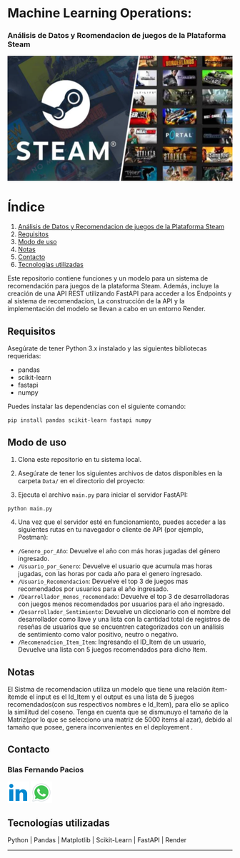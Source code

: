# Machine Learning Operations:
 ### Análisis de Datos y Rcomendacion de juegos de la Plataforma Steam

![Precios por fechas](Image/Steam.png)

# Índice

1. [Análisis de Datos y Recomendacion de juegos de la Plataforma Steam](#an%C3%A1lisis-de-datos-y-predicci%C3%B3n-de-precios-de-juegos-de-steam)
2. [Requisitos](#requisitos)
3. [Modo de uso](#modo-de-uso)
4. [Notas](#notas)
5. [Contacto](#contacto)
6. [Tecnologías utilizadas](#tecnolog%C3%ADas-utilizadas)

Este repositorio contiene funciones y un modelo para un sistema de recomendación para juegos de la plataforma Steam. Además, incluye la creación de una API REST utilizando FastAPI para acceder a los Endpoints y al sistema de recomendacion, La construcción de la API y la implementación del modelo se llevan a cabo en un entorno Render.



## Requisitos

Asegúrate de tener Python 3.x instalado y las siguientes bibliotecas requeridas:

- pandas
- scikit-learn
- fastapi
- numpy

Puedes instalar las dependencias con el siguiente comando:

```
pip install pandas scikit-learn fastapi numpy
```

## Modo de uso

1. Clona este repositorio en tu sistema local.

2. Asegúrate de tener los siguientes archivos de datos disponibles en la carpeta `Data/` en el directorio del proyecto:

3. Ejecuta el archivo `main.py` para iniciar el servidor FastAPI:

```
python main.py
```

4. Una vez que el servidor esté en funcionamiento, puedes acceder a las siguientes rutas en tu navegador o cliente de API (por ejemplo, Postman):

- `/Genero_por_Año`: Devuelve el año con más horas jugadas del género ingresado.
- `/Usuario_por_Genero`: Devuelve el usuario que acumula mas horas jugadas, con las horas por cada año para el genero ingresado.
- `/Usuario_Recomendacion`: Devuelve el top 3 de juegos mas recomendados por usuarios para el año ingresado.
- `/Dearrollador_menos_recomendado`: Devuelve el top 3 de desarrolladoras con juegos menos recomendados por usuarios para el año ingresado.
- `/Desarrollador_Sentimiento`: Devuelve un diccionario con el nombre del desarrollador como llave y una lista con la cantidad total de registros de reseñas de usuarios que se encuentren categorizados con un análisis de sentimiento como valor positivo, neutro o negativo.
- `/Recomenadcion_Item_Item`: Ingresando el ID_Item de un usuario, Devuelve una lista con 5 juegos recomendados para dicho Item.

## Notas

El Sistma de recomendacion utiliza un modelo que  tiene una relación ítem-ítemde el input es el Id_Item y el output es una lista de  5 juegos recomendados(con sus respectivos nombres e Id_Item), para ello se aplico la similitud del coseno. Tenga en cuenta que se dismunuyo el tamaño de la Matriz(por lo que se selecciono una matriz de 5000 items al azar), debido al tamaño que posee, genera inconvenientes en el deployement  .

## Contacto

### Blas Fernando Pacios

[![LinkedIn](Image/icons8-linkedin-48.png)](https://www.linkedin.com/in/blas-fernando-pacios-14a46a280/) [![WhatsApp](Image/icons8-whatsapp-48.png)](https://wa.me/5493815467488)

## Tecnologías utilizadas

Python | Pandas | Matplotlib | Scikit-Learn | FastAPI | Render

---